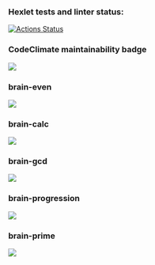 ### Hexlet tests and linter status:

[![Actions Status](https://github.com/ankechkina/frontend-project-44/workflows/hexlet-check/badge.svg)](https://github.com/ankechkina/frontend-project-44/actions)

### CodeClimate maintainability badge

<a href="https://codeclimate.com/github/ankechkina/frontend-project-44/maintainability"><img src="https://api.codeclimate.com/v1/badges/4c7ec58081567000aea4/maintainability" /></a>

### brain-even
<a href="https://asciinema.org/a/MUYeYKDimuAvw4YrxcfJLsbp9" target="_blank"><img src="https://asciinema.org/a/MUYeYKDimuAvw4YrxcfJLsbp9.svg" /></a>

### brain-calc
<a href="https://asciinema.org/a/EHD2rx0siQYAI1yvcKvygt72p" target="_blank"><img src="https://asciinema.org/a/EHD2rx0siQYAI1yvcKvygt72p.svg" /></a>

### brain-gcd
<a href="https://asciinema.org/a/68Hk7ISJpwrKCMmJtbY7v93U7" target="_blank"><img src="https://asciinema.org/a/68Hk7ISJpwrKCMmJtbY7v93U7.svg" /></a>

### brain-progression
<a href="https://asciinema.org/a/43TCAAeehGZRclLAwSdqpv8c4" target="_blank"><img src="https://asciinema.org/a/43TCAAeehGZRclLAwSdqpv8c4.svg" /></a>

### brain-prime
<a href="https://asciinema.org/a/T4CxSGD6pRF0fY0bPdofUGniX" target="_blank"><img src="https://asciinema.org/a/T4CxSGD6pRF0fY0bPdofUGniX.svg" /></a>
